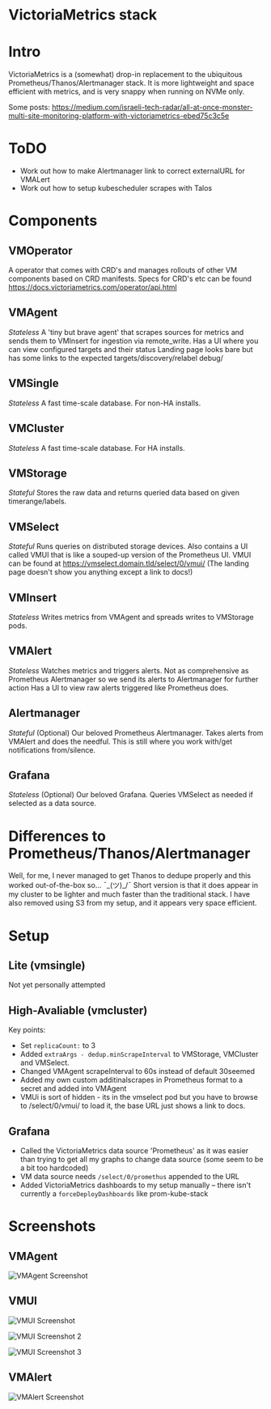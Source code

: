 # VictoriaMetrics stack

# Intro

VictoriaMetrics is a (somewhat) drop-in replacement to the ubiquitous Prometheus/Thanos/Alertmanager stack.
It is more lightweight and space efficient with metrics, and is very snappy when running on NVMe only.

Some posts:
https://medium.com/israeli-tech-radar/all-at-once-monster-multi-site-monitoring-platform-with-victoriametrics-ebed75c3c5e

# ToDO

- Work out how to make Alertmanager link to correct externalURL for VMALert
- Work out how to setup kubescheduler scrapes with Talos

# Components

## VMOperator

A operator that comes with CRD's and manages rollouts of other VM components based on CRD manifests.
Specs for CRD's etc can be found https://docs.victoriametrics.com/operator/api.html

## VMAgent

_Stateless_
A 'tiny but brave agent' that scrapes sources for metrics and sends them to VMInsert for ingestion via remote_write.
Has a UI where you can view configured targets and their status
Landing page looks bare but has some links to the expected targets/discovery/relabel debug/

## VMSingle

_Stateless_
A fast time-scale database. For non-HA installs.

## VMCluster

_Stateless_
A fast time-scale database. For HA installs.

## VMStorage

_Stateful_
Stores the raw data and returns queried data based on given timerange/labels.

## VMSelect

_Stateful_
Runs queries on distributed storage devices.
Also contains a UI called VMUI that is like a souped-up version of the Prometheus UI.
VMUI can be found at https://vmselect.domain.tld/select/0/vmui/
(The landing page doesn't show you anything except a link to docs!)

## VMInsert

_Stateless_
Writes metrics from VMAgent and spreads writes to VMStorage pods.

## VMAlert

_Stateless_
Watches metrics and triggers alerts. Not as comprehensive as Prometheus Alertmanager so we send its alerts to Alertmanager for further action
Has a UI to view raw alerts triggered like Prometheus does.

## Alertmanager

_Stateful_ (Optional)
Our beloved Prometheus Alertmanager. Takes alerts from VMAlert and does the needful.
This is still where you work with/get notifications from/silence.

## Grafana

_Stateless_ (Optional)
Our beloved Grafana. Queries VMSelect as needed if selected as a data source.

# Differences to Prometheus/Thanos/Alertmanager

Well, for me, I never managed to get Thanos to dedupe properly and this worked out-of-the-box so... ¯\_(ツ)\_/¯
Short version is that it does appear in my cluster to be lighter and much faster than the traditional stack.
I have also removed using S3 from my setup, and it appears very space efficient.

# Setup

## Lite (vmsingle)

Not yet personally attempted

## High-Avaliable (vmcluster)

Key points:

- Set `replicaCount:` to 3
- Added `extraArgs - dedup.minScrapeInterval` to VMStorage, VMCluster and VMSelect.
- Changed VMAgent scrapeInterval to 60s instead of default 30seemed
- Added my own custom additinalscrapes in Prometheus format to a secret and added into VMAgent
- VMUi is sort of hidden - its in the vmselect pod but you have to browse to /select/0/vmui/ to load it, the base URL just shows a link to docs.

## Grafana

- Called the VictoriaMetrics data source 'Prometheus' as it was easier than trying to get all my graphs to change data source (some seem to be a bit too hardcoded)
- VM data source needs `/select/0/promethus` appended to the URL
- Added VictoriaMetrics dashboards to my setup manually – there isn't currently a `forceDeployDashboards` like prom-kube-stack

# Screenshots

## VMAgent

![VMAgent Screenshot](./vmagent.png)

## VMUI

![VMUI Screenshot](./vmui.png)

![VMUI Screenshot 2](./vmui2.png)

![VMUI Screenshot 3](./vmui3.png)

## VMAlert

![VMAlert Screenshot](./vmalert.png)
